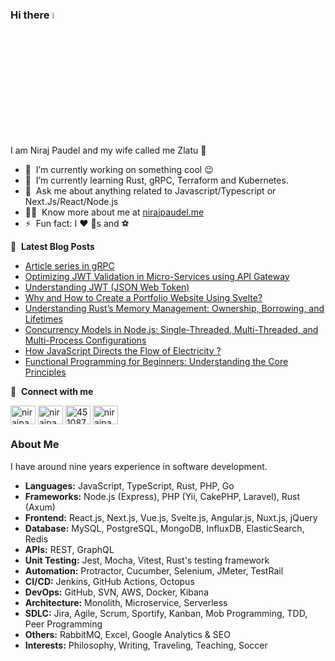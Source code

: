 ### Hi there <a href="https://nirajpaudel.me/"><img src="https://media.giphy.com/media/hvRJCLFzcasrR4ia7z/giphy.gif" width="5%"></a>
I am Niraj Paudel and my wife called me Zlatu :rofl:

- 🔭 &nbsp;I’m currently working on something cool :wink:
- 🌱 &nbsp;I’m currently learning Rust, gRPC, Terraform and Kubernetes.
- 💬 &nbsp;Ask me about anything related to Javascript/Typescript or Next.Js/React/Node.js
- 👨‍💻 &nbsp;Know more about me at [nirajpaudel.me](https://www.nirajpaudel.me)
- ⚡ &nbsp;Fun fact: I :heart: :dog:s and :soccer:

📕 &nbsp;**Latest Blog Posts**
<!-- BLOG-POST-LIST:START -->
- [Article series in gRPC](https://www.linkedin.com/posts/itsmenirajpaudel_backend-grpc-activity-7214582175927525376-dBf7?utm_source=share&utm_medium=member_desktop)
- [Optimizing JWT Validation in Micro-Services using API Gateway](https://www.linkedin.com/posts/itsmenirajpaudel_jwt-apiabrgateway-microservices-activity-7210939369182887936-V6J_?utm_source=share&utm_medium=member_desktop)
- [Understanding JWT (JSON Web Token)](https://www.linkedin.com/posts/itsmenirajpaudel_backenddevelopment-jwt-cryptographicprinciples-activity-7206252151155675136-dGYs?utm_source=share&utm_medium=member_desktop)
- [Why and How to Create a Portfolio Website Using Svelte?](https://medium.com/@nirajpaudel/why-and-how-to-create-a-portfolio-website-using-svelte-465daff4ebf3)
- [Understanding Rust’s Memory Management: Ownership, Borrowing, and Lifetimes](https://www.linkedin.com/pulse/understanding-rusts-memory-management-ownership-borrowing-paudel-izwhc/?trackingId=0ZfPiPOlTeWB6TfVml2Yzw%3D%3D)
- [Concurrency Models in Node.js: Single-Threaded, Multi-Threaded, and Multi-Process Configurations](https://medium.com/@nirajpaudel/concurrency-models-in-node-js-single-threaded-multi-threaded-and-multi-process-configurations-0080488a1c0b)
- [How JavaScript Directs the Flow of Electricity ?](https://www.linkedin.com/pulse/how-javascript-directs-flow-electricity-niraj-paudel-apfrc/)
- [Functional Programming for Beginners: Understanding the Core Principles](https://medium.com/@nirajpaudel/functional-programming-for-beginners-understanding-the-core-principles-fa8df00966f7)
<!-- BLOG-POST-LIST:END -->

🔗 &nbsp;**Connect with me**
<p align="left">
<a href="https://x.com/NirajPaudel62" target="blank"><img align="center" src="https://raw.githubusercontent.com/rahuldkjain/github-profile-readme-generator/master/src/images/icons/Social/twitter.svg" alt="nirajpaudel" height="30" width="40" /></a>
<a href="https://x.com/NirajPaudel62" target="blank"><img align="center" src="https://raw.githubusercontent.com/rahuldkjain/github-profile-readme-generator/master/src/images/icons/Social/linked-in-alt.svg" alt="nirajpaudel" height="30" width="40" /></a>
<a href="https://stackoverflow.com/users/4510870/nirazlatu" target="blank"><img align="center" src="https://raw.githubusercontent.com/rahuldkjain/github-profile-readme-generator/master/src/images/icons/Social/stack-overflow.svg" alt="4510870" height="30" width="40" /></a>
<a href="https://www.instagram.com/nirazlatu" target="blank"><img align="center" src="https://raw.githubusercontent.com/rahuldkjain/github-profile-readme-generator/master/src/images/icons/Social/instagram.svg" alt="nirajpaudel" height="30" width="40" /></a>

### About Me
I have around nine years experience in software development. 

- **Languages:** JavaScript, TypeScript, Rust, PHP, Go
- **Frameworks:** Node.js (Express), PHP (Yii, CakePHP, Laravel), Rust (Axum)
- **Frontend:** React.js, Next.js, Vue.js, Svelte.js, Angular.js, Nuxt.js, jQuery
- **Database:** MySQL, PostgreSQL, MongoDB, InfluxDB, ElasticSearch, Redis
- **APIs:** REST, GraphQL
- **Unit Testing:** Jest, Mocha, Vitest, Rust's testing framework
- **Automation:** Protractor, Cucumber, Selenium, JMeter, TestRail
- **CI/CD:** Jenkins, GitHub Actions, Octopus
- **DevOps:** GitHub, SVN, AWS, Docker, Kibana
- **Architecture:** Monolith, Microservice, Serverless
- **SDLC:** Jira, Agile, Scrum, Sportify, Kanban, Mob Programming, TDD, Peer Programming
- **Others:** RabbitMQ, Excel, Google Analytics & SEO
- **Interests:** Philosophy, Writing, Traveling, Teaching, Soccer

